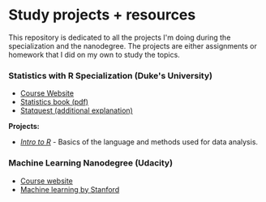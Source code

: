 # Study projects + resources

This repository is dedicated to all the projects I'm doing during the specialization and the nanodegree. The projects are either assignments or homework that I did on my own to study the topics.



### Statistics with R Specialization (Duke's University)

- [Course Website](https://www.coursera.org/specializations/statistics)
- [Statistics book (pdf)](https://www.openintro.org/book/os/)
- [Statquest (additional explanation)](https://www.youtube.com/c/joshstarmer)



**Projects:**

- [*Intro to R*](https://haixei.github.io/course-projects/Statistics%20with%20R/Intro%20to%20RStudio/intro-notebook.nb.html) - Basics of the language and methods used for data analysis.



### Machine Learning Nanodegree (Udacity)

- [Course website](https://www.udacity.com/course/machine-learning-engineer-nanodegree--nd009t)
- [Machine learning by Stanford](https://www.coursera.org/learn/machine-learning?skipBrowseRedirect=true)

